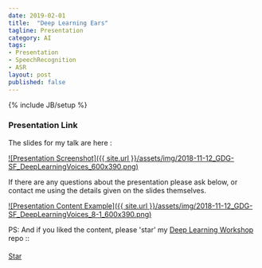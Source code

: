 ```yaml
---
date: 2019-02-01
title:  "Deep Learning Ears"
tagline: Presentation
category: AI
tags:
- Presentation
- SpeechRecognition
- ASR
layout: post
published: false
---
```

{% include JB/setup %}



### Presentation Link

The slides for my talk are here :

<a href="http://redcatlabs.com/2018-11-12_GDG-SF_DeepLearningVoices/" target="_blank">
![Presentation Screenshot]({{ site.url }}/assets/img/2018-11-12_GDG-SF_DeepLearningVoices_600x390.png)
</a>

If there are any questions about the presentation please ask below, 
or contact me using the details given on the slides themselves.

<a href="http://redcatlabs.com/2018-11-12_GDG-SF_DeepLearningVoices/#/8/1" target="_blank">
![Presentation Content Example]({{ site.url }}/assets/img/2018-11-12_GDG-SF_DeepLearningVoices_8-1_600x390.png)
</a>

<!--

Tensor2Tensor library
  Notebook :
    https://github.com/tensorflow/tensor2tensor/blob/master/tensor2tensor/notebooks/asr_transformer.ipynb
  TPU instructions :
    https://cloud.google.com/tpu/docs/tutorials/automated-speech-recognition
  Comment by dev:
    There are many difference between v1 and v2 (actually transformer_librispeech_v2 is exactly transformer_librispeech)
    https://github.com/tensorflow/tensor2tensor/issues/896#issuecomment-400975458
  Issue : ASR Transformer performance vs. Google Speech-to-Text
    https://github.com/tensorflow/tensor2tensor/issues/1121
  Papers
    https://arxiv.org/abs/1712.01769  == https://static.googleusercontent.com/media/research.google.com/en//pubs/archive/46687.pdf
      = State-of-the-art Speech Recognition With Sequence-to-Sequence Models

Baidu DeepSpeech
  https://github.com/Mozilla/DeepSpeech  # TF
    # Has pre-trained English language model
    # TFlite export available


Other libraries
  wav2letter++
    https://arxiv.org/abs/1812.07625v1
      = wav2letter++: The Fastest Open-source Speech Recognition System
  Kaldi

  Data
    https://github.com/juliagusak/dataloaders


LMs for ASR
  Papers
    http://homepages.inf.ed.ac.uk/miles/papers/emnlp07.pdf
      = Smoothed Bloom filter language models: Tera-Scale LMs on the Cheap
    https://arxiv.org/abs/1811.04284
      = Improving End-to-end Speech Recognition with Pronunciation-assisted Sub-word Modeling
    https://arxiv.org/abs/1808.02480
      = Deep context: end-to-end contextual speech recognition (refers to 1712.01769 as [13])
      
      
Related       
    https://arxiv.org/abs/1806.04558
      = Transfer Learning from Speaker Verification to Multispeaker Text-To-Speech Synthesis
      
      
https://github.com/zzw922cn/awesome-speech-recognition-speech-synthesis-papers      
http://www.arxiv-sanity.com/search?q=speech+recognition

https://arxiv.org/abs/1712.01769
https://arxiv.org/pdf/1808.02480.pdf
https://arxiv.org/pdf/1807.10857.pdf

Transfer Learning from Speaker Verification to Multispeaker Text-To-Speech Synthesis - Google
  https://arxiv.org/pdf/1806.04558.pdf
    v. interesting : Same embedding from speaker verification useful for TTS tasks

Latent Sequence Decompositions
  https://arxiv.org/abs/1610.03035 = 1_Google_LatentSequenceDecompositions_1610.03035.pdf
    Seems to have discovered phonemes...

Acoustic-to-Word Recognition with Sequence-to-Sequence Models
  https://arxiv.org/abs/1807.09597
    Goes from mels to a word vocabulary (not characters nor BPE)
    Interesting, but results are not 'stand-out' better

Fully Convolutional Speech Recognition - Collobert, Facebook
  https://arxiv.org/abs/1812.06864v1
  https://github.com/facebookresearch/wav2letter
    https://github.com/facebookresearch/fairseq
    Uses ArrayFire tensor library (= not for TPUs)
    Reads network config :
      https://github.com/facebookresearch/wav2letter/blob/master/recipes/librispeech/config/conv_glu/network.arch
    Includes tutorials :
      https://github.com/facebookresearch/wav2letter/tree/master/tutorials/1-librispeech_clean
  Implements the audio processing via convolutions directly (output : chars)
  Claims SOTA-match on WSJ, and SOTA on Librispeech
  prev?: 
    End-to-End Speech Recognition From the Raw Waveform  - Collobert, Facebook
      https://arxiv.org/abs/1806.07098v2

The PyTorch-Kaldi Speech Recognition Toolkit - Bengio, MILA
  https://arxiv.org/abs/1811.07453v1

A Comparison of Techniques for Language Model Integration in Encoder-Decoder Speech Recognition
  https://arxiv.org/abs/1807.10857v2

Attention-Based Models for Speech Recognition
  https://arxiv.org/pdf/1506.07503.pdf

An Online Attention-based Model for Speech Recognition
  https://arxiv.org/abs/1811.05247v1

Mixed-Precision Training for NLP and Speech Recognition with OpenSeq2Seq  : Nvidia
  https://arxiv.org/abs/1805.10387v2
  https://github.com/NVIDIA/OpenSeq2Seq
    https://nvidia.github.io/OpenSeq2Seq/  # Docs



https://arxiv.org/abs/1811.06621v1
https://arxiv.org/abs/1811.04531v1

  
Cycle-consistency training for end-to-end speech recognition
  https://arxiv.org/abs/1811.01690v1
  
Cascaded CNN-resBiLSTM-CTC: An End-to-End Acoustic Model For Speech Recognition
  https://arxiv.org/abs/1810.12001v2

Densely Connected Convolutional Networks for Speech Recognition
  https://arxiv.org/abs/1808.03570v1

Smaller models:
  Low-Dimensional Bottleneck Features for On-Device Continuous Speech Recognition
    https://arxiv.org/abs/1811.00006v1

!-->


PS:  And if you liked the content, please 'star' my <a href="https://github.com/mdda/deep-learning-workshop" target="_blank">Deep Learning Workshop</a> repo ::
<!-- From :: https://buttons.github.io/ -->
<!-- Place this tag where you want the button to render. -->
<span style="position:relative;top:5px;">
<a aria-label="Star mdda/deep-learning-workshop on GitHub" data-count-aria-label="# stargazers on GitHub" data-count-api="/repos/mdda/deep-learning-workshop#stargazers_count" data-count-href="/mdda/deep-learning-workshop/stargazers" data-icon="octicon-star" href="https://github.com/mdda/deep-learning-workshop" class="github-button">Star</a>
<!-- Place this tag right after the last button or just before your close body tag. -->
<script async defer id="github-bjs" src="https://buttons.github.io/buttons.js"></script>
</span>

